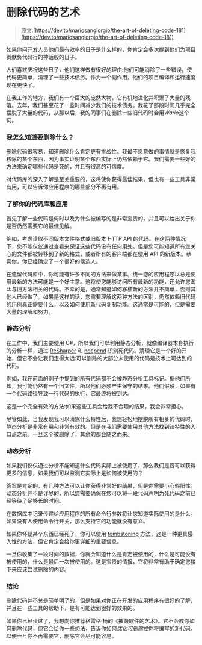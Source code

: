 # 删除代码的艺术

> 原文:[https://dev.to/mariosangiorgio/the-art-of-deleting-code-181](https://dev.to/mariosangiorgio/the-art-of-deleting-code-181)

如果你问开发人员他们最有效率的日子是什么样的，你肯定会多次提到他们为项目贡献负代码行的神话般的日子。

人们喜欢庆祝这些日子，他们这样做有很好的理由:他们可能消除了一些错误，使代码更简单，清理了一些技术债务。作为一个副作用，他们的项目编译和运行速度现在更快了。

在我工作的地方，我们有一个巨大的庞然大物，它有机地进化并积累了大量的残渣。去年，我们甚至花了一些时间减少我们的技术债务。我花了那段时间几乎完全摆脱了大量的代码，从那以后，我的同事们在删除一些旧代码时会用*Wario*这个词。

### 我怎么知道要删除什么？

删除代码很容易，知道删除什么肯定更有挑战性。我最不愿意做的事情就是恢复我移除的某个东西，因为事实证明某个东西实际上仍然依赖于它。我们需要一些好的方法来确定哪些代码是死的，并且有很高的可信度。

对代码库的深入了解是至关重要的，这将使你获得最佳结果，但也有一些工具非常有用，可以告诉你应用程序的哪些部分不再有用。

### 了解你的代码库和应用

首先了解一些代码是何时以及为什么被编写的是非常宝贵的，并且可以给出关于你是否仍然需要它的最佳见解。

例如，考虑读取不同版本文件格式或旧版本 HTTP API 的代码。在这两种情况下，您不能仅仅通过查看来保证这些代码没有任何用处。但是您可能知道所有您关心的文件都被转移到了新的格式，或者所有的客户端都在使用 API 的新版本。恭喜你，你已经确定了一个很好的候选人。

在遗留代码库中，你可能有许多不同的方法来做某事。统一您的应用程序以总是使用最新的方法可能是一个好主意。这将使您能够访问所有最新的功能，还允许您淘汰与旧方法相关的代码。不幸的是，通常知道如何移植新的方法并不简单，否则其他人已经做了。如果是这样的话，您需要理解这两种方法的区别，仍然依赖旧代码的用例真正需要什么，以及如何使用新代码复制功能。这通常是可能的，但是需要大量的理解和努力。

### 静态分析

在工作中，我们主要使用 C#，所以我们可以利用静态分析，就像编译器本身执行的分析一样，通过 [ReSharper](https://www.jetbrains.com/help/resharper/Find_dead_code.html) 和 [ndepend](https://www.ndepend.com/Default-Rules/webframe.html?Q_Potentially_dead_Methods.html) 识别死代码。清理它是一个好的开始，但它不会让我们走得太远:可以删除的大部分未使用的代码是技术上可达到的代码。

例如，我在前面的例子中提到的所有代码都不会被静态分析工具标记。据他们所知，我可能仍然有一个旧文件，所以他们必须产生保守的结果。他们假设，如果有一个代码路径导致一行代码的执行，它最终将被到达。

这是一个完全有效的方法:如果这些工具会给我不合理的结果，我会非常担心。

尽管如此，当我发现我可以消除什么特性后，我想轻松地摆脱所有相关的代码时，静态分析是非常有用和非常有效的。但是在我们需要使用其他方法找到该特性的入口点之前。一旦这个被删除了，其余的都会随之而来。

### 动态分析

如果我们仅仅通过分析不能知道什么代码实际上被使用了，那么我们是否可以获得更多的信息，如果我们可以监测它实际上是如何被使用的？

答案是肯定的，有几种方法可以让你获得非常好的结果，但是你需要小心假阳性。动态分析并不是详尽的，所以您需要确保在您可以将一段代码声明为死代码之前已经等待了足够长的时间。

在数据库中记录传递给应用程序的所有命令行参数将让您知道实际使用的是什么。如果没有人使用命令行开关，那么支持它的功能就没有意义。

如果你怀疑某个东西已经死了，你可以使用 [tombstoning](https://github.com/scheb/tombstone/blob/master/README.md) 方法，这是一种更具侵入性的方法，但它肯定会给你更详细的重要信息。

一旦你收集了一段时间的数据，你就会知道什么是肯定被使用的，什么是可能没有被使用的，什么是最后一次被使用的。这是宝贵的情报，它将非常有助于确定您接下来应该尝试删除的内容。

### 结论

删除代码并不总是简单明了的，但是如果对你正在开发的应用程序有很好的了解，并且在一些工具的帮助下，是有可能达到很好的效果的。

如果你已经读过了，我想向你推荐格雷格·杨的《摧毁软件的艺术》。它不会教你如何删除代码，但它会给你一些想法，告诉你如何*优化可删除性*你将编写的新代码，以便一旦你不再需要它，删除它会尽可能容易。